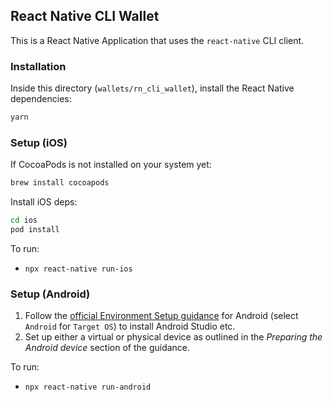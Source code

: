 ## React Native CLI Wallet

This is a React Native Application that uses the `react-native` CLI client.

### Installation

Inside this directory (`wallets/rn_cli_wallet`), install the React Native dependencies:

```bash
yarn
```

### Setup (iOS)

If CocoaPods is not installed on your system yet:

```bash
brew install cocoapods
```

Install iOS deps:

```bash
cd ios
pod install
```

To run:

- `npx react-native run-ios`

### Setup (Android)

1. Follow the [official Environment Setup guidance](https://reactnative.dev/docs/environment-setup) for Android (select `Android` for `Target OS`) to install Android Studio etc.
2. Set up either a virtual or physical device as outlined in the _Preparing the Android device_ section of the guidance.

To run:

- `npx react-native run-android`
